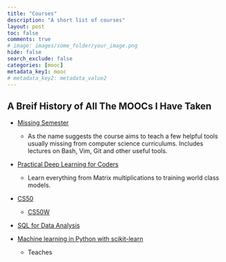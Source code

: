 ```yaml
---
title: "Courses"
description: "A short list of courses"
layout: post
toc: false
comments: true
# image: images/some_folder/your_image.png
hide: false
search_exclude: false
categories: [mooc]
metadata_key1: mooc
# metadata_key2: metadata_value2
---
```


## A Breif History of All The MOOCs I Have Taken

- [Missing Semester](https://missing.csail.mit.edu/)
	* As the name suggests the course aims to teach a few helpful tools usually missing from computer science curriculums.
	Includes lectures on Bash, Vim, Git and other useful tools.  

- [Practical Deep Learning for Coders](https://course.fast.ai/)
	* Learn everything from Matrix multiplications to training world class models.
- [CS50](https://cs50.harvard.edu/x/2022/)
	* [CS50W](https://cs50.harvard.edu/web/2020/)
- [SQL for Data Analysis](https://www.udacity.com/course/sql-for-data-analysis--ud198)
- [Machine learning in Python with scikit-learn](https://lms.fun-mooc.fr/courses/course-v1:inria+41026+session02/info)
	* Teaches 
